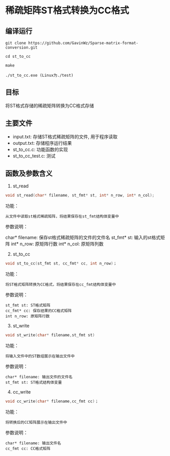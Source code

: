 # 稀疏矩阵ST格式转换为CC格式

## 编译运行

```
git clone https://github.com/GavinWz/Sparse-matrix-format-conversion.git

cd st_to_cc

make

./st_to_cc.exe (Linux为./test)
```
## 目标

将ST格式存储的稀疏矩阵转换为CC格式存储

## 主要文件

* input.txt: 存储ST格式稀疏矩阵的文件, 用于程序读取
* output.txt: 存储程序运行结果
* st_to_cc.c: 功能函数的实现
* st_to_cc_test.c: 测试

## 函数及参数含义
1. st_read
```c
void st_read(char* filename, st_fmt* st, int* n_row, int* n_col);
```
功能：

    从文件中读取st格式稀疏矩阵，将结果保存在st_fmt结构体变量中

参数说明：

char* filename: 保存st格式稀疏矩阵的文件的文件名
st_fmt* st: 输入的st格式矩阵
int* n_row: 原矩阵行数
int* n_col: 原矩阵列数


2. st_to_cc
```c
void st_to_cc(st_fmt st, cc_fmt* cc, int n_row)；
```
功能：

    将ST格式矩阵转换为CC格式，将结果保存在cc_fmt结构体变量中

参数说明：

    st_fmt st: ST格式矩阵
    cc_fmt* cc: 保存结果的CC格式矩阵
    int n_row: 原矩阵行数

3. st_write
```c
void st_write(char* filename,st_fmt st)
```
功能：

    将输入文件中的ST数组展示在输出文件中

参数说明：

    char* filename: 输出文件的文件名
    st_fmt st: ST格式结构体变量

4. cc_write
```c
void cc_write(char* filename,cc_fmt cc)；
```
功能：
    
    将转换后的CC矩阵展示在输出文件中

参数说明：

    char* filename: 输出文件名
    cc_fmt cc: CC格式矩阵

